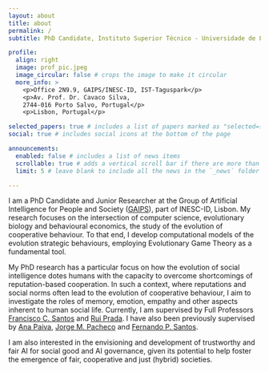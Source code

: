 ```yaml
---
layout: about
title: about
permalink: /
subtitle: PhD Candidate, Instituto Superior Técnico - Universidade de Lisboa.

profile:
  align: right
  image: prof_pic.jpeg
  image_circular: false # crops the image to make it circular
  more_info: >
    <p>Office 2N9.9, GAIPS/INESC-ID, IST-Taguspark</p>
    <p>Av. Prof. Dr. Cavaco Silva,
    2744-016 Porto Salvo, Portugal</p>
    <p>Lisbon, Portugal</p>

selected_papers: true # includes a list of papers marked as "selected={true}" 
social: true # includes social icons at the bottom of the page

announcements:
  enabled: false # includes a list of news items
  scrollable: true # adds a vertical scroll bar if there are more than 3 news items
  limit: 5 # leave blank to include all the news in the `_news` folder

---
```


I am a PhD Candidate and Junior Researcher at the Group of Artificial Intelligence for People and Society ([GAIPS](https://gaips.inesc-id.pt/)), part of INESC-ID, Lisbon.
My research focuses on the intersection of computer science, evolutionary biology and behavioural economics, the study of the evolution of cooperative behaviour.
To that end, I develop computational models of the evolution strategic behaviours, employing Evolutionary Game Theory as a fundamental tool.

My PhD research has a particular focus on how the evolution of social intelligence dotes humans with the capacity to overcome shortcomings of reputation-based cooperation. In such a context, where reputations and social norms often lead to the evolution of cooperative behaviour, I aim to investigate the roles of memory, emotion, empathy and other aspects inherent to human social life.
Currently, I am supervised by Full Professors [Francisco C. Santos](https://web.ist.utl.pt/franciscocsantos/) and [Rui Prada](https://gaips.inesc-id.pt/team/rui-prada/). I have also been previously supervised by [Ana Paiva](https://ana-paiva.com/), [Jorge M. Pacheco](https://atpgroup.org/jmp/) and [Fernando P. Santos](https://fp-santos.github.io/).

I am also interested in the envisioning and development of trustworthy and fair AI for social good and AI governance, given its potential to help foster the emergence of fair, cooperative and just (hybrid) societies.